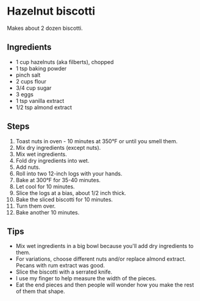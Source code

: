 # Hazelnut biscotti

Makes about 2 dozen biscotti.

## Ingredients

- 1 cup hazelnuts (aka filberts), chopped
- 1 tsp baking powder
- pinch salt
- 2 cups flour
- 3/4 cup sugar
- 3 eggs
- 1 tsp vanilla extract
- 1/2 tsp almond extract

## Steps

1. Toast nuts in oven - 10 minutes at 350°F or until you smell them.
2. Mix dry ingredients (except nuts).
3. Mix wet ingredients.
4. Fold dry ingredients into wet.
5. Add nuts.
6. Roll into two 12-inch logs with your hands.
7. Bake at 300°F for 35-40 minutes.
8. Let cool for 10 minutes.
9. Slice the logs at a bias, about 1/2 inch thick.
10. Bake the sliced biscotti for 10 minutes.
11. Turn them over.
12. Bake another 10 minutes.

## Tips

- Mix wet ingredients in a big bowl because you'll add dry ingredients to them.
- For variations, choose different nuts and/or replace almond extract. Pecans with rum extract was good.
- Slice the biscotti with a serrated knife.
- I use my finger to help measure the width of the pieces.
- Eat the end pieces and then people will wonder how you make the rest of them that shape.
